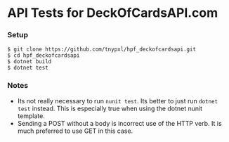 # API Tests for DeckOfCardsAPI.com

### Setup

```
$ git clone https://github.com/tnypxl/hpf_deckofcardsapi.git
$ cd hpf_deckofcardsapi
$ dotnet build
$ dotnet test
```

### Notes

* Its not really necessary to run `nunit test`. Its better to just run `dotnet test` instead. This is especially true when using the dotnet nunit template. 
* Sending a POST without a body is incorrect use of the HTTP verb. It is much preferred to use GET in this case.